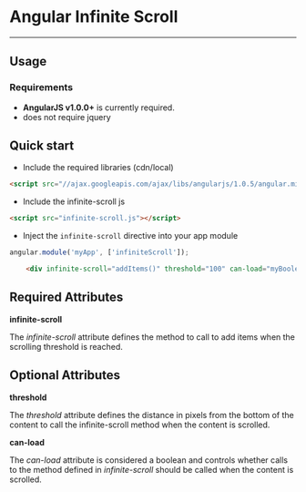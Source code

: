 # Angular Infinite Scroll

***

## Usage

### Requirements

* **AngularJS v1.0.0+** is currently required.
* does not require jquery

## Quick start
+ Include the required libraries (cdn/local)

>
``` html
<script src="//ajax.googleapis.com/ajax/libs/angularjs/1.0.5/angular.min.js"></script>
```
+ Include the infinite-scroll js

>
``` html
<script src="infinite-scroll.js"></script>
```

+ Inject the `infinite-scroll` directive into your app module

>
```javascript
angular.module('myApp', ['infiniteScroll']);
```

>
``` html
    <div infinite-scroll="addItems()" threshold="100" can-load="myBoolean"></div>
```

Required Attributes
--------
**infinite-scroll**

The *infinite-scroll* attribute defines the method to call to add items when the scrolling threshold is reached.

Optional Attributes
-------
**threshold**

The *threshold* attribute defines the distance in pixels from the bottom of the content to call the infinite-scroll method when the content is scrolled.

**can-load**

The *can-load* attribute is considered a boolean and controls whether calls to the method defined in *infinite-scroll* should be called when the content is scrolled.

